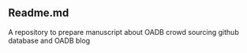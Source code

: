 ## Readme.md

A repository to prepare manuscript about OADB crowd sourcing github database and OADB blog

